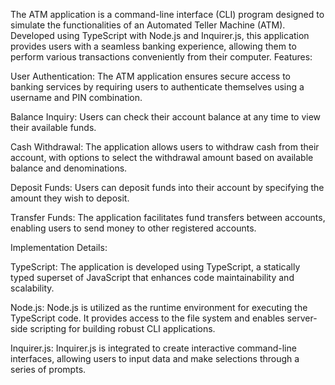 The ATM application is a command-line interface (CLI) program designed to simulate the functionalities of an Automated Teller Machine (ATM). Developed using TypeScript with Node.js and Inquirer.js, this application provides users with a seamless banking experience, allowing them to perform various transactions conveniently from their computer.
Features:

User Authentication: The ATM application ensures secure access to banking services by requiring users to authenticate themselves using a username and PIN combination.

Balance Inquiry: Users can check their account balance at any time to view their available funds.

Cash Withdrawal: The application allows users to withdraw cash from their account, with options to select the withdrawal amount based on available balance and denominations.

Deposit Funds: Users can deposit funds into their account by specifying the amount they wish to deposit.

Transfer Funds: The application facilitates fund transfers between accounts, enabling users to send money to other registered accounts.

Implementation Details:

TypeScript: The application is developed using TypeScript, a statically typed superset of JavaScript that enhances code maintainability and scalability.

Node.js: Node.js is utilized as the runtime environment for executing the TypeScript code. It provides access to the file system and enables server-side scripting for building robust CLI applications.

Inquirer.js: Inquirer.js is integrated to create interactive command-line interfaces, allowing users to input data and make selections through a series of prompts.
